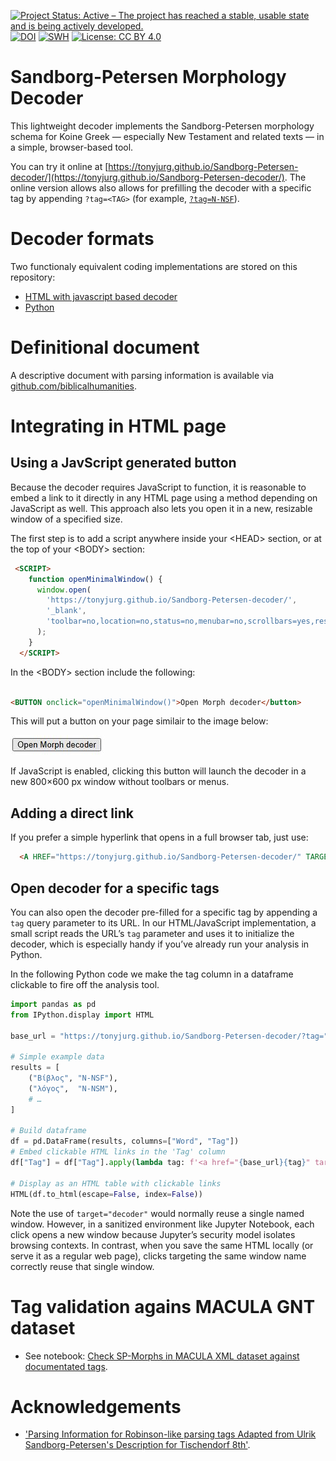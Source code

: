 [![Project Status: Active – The project has reached a stable, usable state and is being actively developed.](https://www.repostatus.org/badges/latest/active.svg)](https://www.repostatus.org/#active) [![DOI](https://zenodo.org/badge/DOI/10.5281/zenodo.14551056.svg)](https://doi.org/10.5281/zenodo.14551056) [![SWH](https://archive.softwareheritage.org/badge/origin/https://doi.org/10.5281/zenodo.14551056/)](https://archive.softwareheritage.org/browse/origin/?origin_url=https://doi.org/10.5281/zenodo.14551056) [![License: CC BY 4.0](https://img.shields.io/badge/License-CC_BY%204.0-lightgrey.svg)](https://creativecommons.org/licenses/by/4.0/)

# Sandborg-Petersen Morphology Decoder

This lightweight decoder implements the Sandborg-Petersen morphology schema for Koine Greek — especially New Testament and related texts — in a simple, browser-based tool.

You can try it online at [https://tonyjurg.github.io/Sandborg-Petersen-decoder/](https://tonyjurg.github.io/Sandborg-Petersen-decoder/). 
The online version allows also allows for prefilling the decoder with a specific tag by appending `?tag=<TAG>` (for example, <a href="https://tonyjurg.github.io/Sandborg-Petersen-decoder/?tag=N-NSF" target="_blank">`?tag=N-NSF`</a>).

# Decoder formats

Two functionaly equivalent coding implementations are stored on this repository:

   - [HTML with javascript based decoder](https://github.com/tonyjurg/Sandborg-Petersen-decoder/blob/main/javascript/SP-Morph-decode.html)
   - [Python](https://github.com/tonyjurg/Sandborg-Petersen-decoder/blob/main/python/SP-Morph-decode.py)

# Definitional document
 
A descriptive document with parsing information is available via [github.com/biblicalhumanities](https://github.com/biblicalhumanities/Nestle1904/blob/master/morph/parsing.txt).

# Integrating in HTML page

## Using a JavScript generated button

Because the decoder requires JavaScript to function, it is reasonable to embed a link to it directly in any HTML page using a method depending on JavaScript as well. This approach also lets you open it in a new, resizable window of a specified size.

The first step is to add a script anywhere inside your &lt;HEAD&gt; section, or at the top of your &lt;BODY&gt; section:

``` html
 <SCRIPT>
    function openMinimalWindow() {
      window.open(
        'https://tonyjurg.github.io/Sandborg-Petersen-decoder/',
        '_blank',
        'toolbar=no,location=no,status=no,menubar=no,scrollbars=yes,resizable=yes,width=800,height=600'
      );
    }
  </SCRIPT>

```
 In the &lt;BODY&gt; section include the following:
 
 ``` html

 <BUTTON onclick="openMinimalWindow()">Open Morph decoder</button>
 
 ```

This will put a button on your page similair to the image below:

<img src='images/button.jpg'>

If JavaScript is enabled, clicking this button will launch the decoder in a new 800×600 px window without toolbars or menus.

## Adding a direct link

If you prefer a simple hyperlink that opens in a full browser tab, just use:

```html
  <A HREF="https://tonyjurg.github.io/Sandborg-Petersen-decoder/" TARGET="_blank">Open Morph decoder</A>
```

## Open decoder for a specific tags

You can also open the decoder pre-filled for a specific tag by appending a `tag` query parameter to its URL. In our HTML/JavaScript implementation, a small script reads the URL’s `tag` parameter and uses it to initialize the decoder, which is especially handy if you’ve already run your analysis in Python. 

In the following Python code we make the tag column in a dataframe clickable to fire off the analysis tool.

```python
import pandas as pd
from IPython.display import HTML

base_url = "https://tonyjurg.github.io/Sandborg-Petersen-decoder/?tag="

# Simple example data
results = [
    ("Βίβλος", "N-NSF"),
    ("λόγος",  "N-NSM"),
    # …
]

# Build dataframe
df = pd.DataFrame(results, columns=["Word", "Tag"])
# Embed clickable HTML links in the 'Tag' column
df["Tag"] = df["Tag"].apply(lambda tag: f'<a href="{base_url}{tag}" target="decoder">{tag}</a>')

# Display as an HTML table with clickable links
HTML(df.to_html(escape=False, index=False))
```
Note the use of `target="decoder"` would normally reuse a single named window. However, in a sanitized environment like Jupyter Notebook, each click opens a new window because Jupyter’s security model isolates browsing contexts. In contrast, when you save the same HTML locally (or serve it as a regular web page), clicks targeting the same window name correctly reuse that single window.

# Tag validation agains MACULA GNT dataset

 - See notebook: [Check SP-Morphs in MACULA XML dataset against documentated tags](testing/SP-Morphs-used-in-MACULA.ipynb).

# Acknowledgements

- ['Parsing Information for Robinson-like parsing tags Adapted from Ulrik Sandborg-Petersen's Description for Tischendorf 8th'](https://github.com/biblicalhumanities/Nestle1904/blob/master/morph/parsing.txt).
